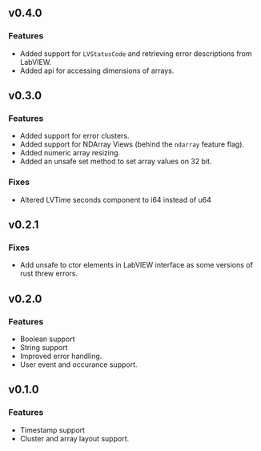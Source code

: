 ## v0.4.0

### Features

* Added support for `LVStatusCode` and retrieving error descriptions from LabVIEW.
* Added api for accessing dimensions of arrays.


## v0.3.0

### Features

* Added support for error clusters.
* Added support for NDArray Views (behind the `ndarray` feature flag).
* Added numeric array resizing.
* Added an unsafe set method to set array values on 32 bit.

### Fixes

* Altered LVTime seconds component to i64 instead of u64

## v0.2.1

### Fixes

* Add unsafe to ctor elements in LabVIEW interface as some versions of rust threw errors.

## v0.2.0

### Features

* Boolean support
* String support
* Improved error handling.
* User event and occurance support.

## v0.1.0

### Features

* Timestamp support
* Cluster and array layout support.